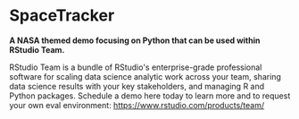 # SpaceTracker
**A NASA themed demo focusing on Python that can be used within RStudio Team.** 

RStudio Team is a bundle of RStudio's enterprise-grade professional software for scaling data science analytic work across your team, sharing data science results with your key stakeholders, and managing R and Python packages. Schedule a demo here today to learn more and to request your own eval environment: https://www.rstudio.com/products/team/
